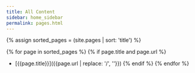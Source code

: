 ```yaml
---
title: All Content
sidebar: home_sidebar
permalink: pages.html
---
```


{% assign sorted_pages = (site.pages | sort: 'title') %}

{% for page in sorted_pages %}
{% if page.title and page.url %}
- [{{page.title}}]({{page.url | replace: '/', ''}})
{% endif %}
{% endfor %}
